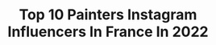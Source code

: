 ---
title: Top 10 Painters Instagram Influencers In France In 2022
description: >-
  Find top painters Instagram influencers in France in 2022. Most popular hashtags: #painting #art #illustration #sketch.
platform: Instagram
hits: 291
text_top: Analyze the most popular Instagram accounts on inBeat.
text_bottom: Our search engine holds 291 Instagram influencers like this in France for you to connect with.
profiles:
  - username: "erikahausser"
    fullname: >-
      Artistic Content Creator
    bio: >-
      🦢Fashion | Painter | Content creator 🏹Paris based ✨Personal styling ❤️CEO @eherikahauser
    location: "France"
    followers: 65247
    engagement: 225
    commentsToLikes: 0.054385
    id: ck5zp45orrydt0i14610hfqp8
    verified: false
    hashtags: "#whitehorse"
  - username: "koga.one"
    fullname: >-
      Matthieu Koga
    bio: >-
      French painter #kogaone Agokone@gmail.com Gallery : @galerieurbaine @artefact.galerie
    location: "France"
    followers: 7094
    engagement: 691
    commentsToLikes: 0.033104
    id: ck6014w4reua60i14aedlbbqs
    verified: false
    hashtags: "#kogaone, #gallery, #ballpendrawing, #graffiticharacter"
  - username: "joanniehoule_art"
    fullname: >-
      Joannie Houle
    bio: >-
      ✿ Painter & Illustrator ✿ Lover of flowers and pretty patterns ✿ Inquiries | joanniehouleart@gmail.com ONLINE SHOP + LINKS 👇🏻
    location: "France"
    followers: 32503
    engagement: 738
    commentsToLikes: 0.049822
    id: ck0u7iu0b4vpg0i19v75vgjvy
    verified: false
    hashtags: "#gouache, #surfacepatterndesign, #inspiredbynature, #fallvibes"
  - username: "ehssan.gholami"
    fullname: >-
      Ehssan Gholami
    bio: >-
      “Visual Artist” I am not a painter, illustrator or a designer I just use a different variety of technics to express my idea and beliefs
    location: "France"
    followers: 3222
    engagement: 3223
    commentsToLikes: 0.086832
    id: ck55m0lub2wm20i11vsoo5c37
    verified: false
    hashtags: "#contemporaryart, #contemporarypainting, #visualartist, #oiloncanvas"
  - username: "sweetvanlife"
    fullname: >-
      🇫🇷 Ben & Poppy 🚐💨🎥🗺
    bio: >-
      • Painter & Traveler • 🎥 @insta360 One R • Ambassador @michelinvoyage 🗺 🛤🏞 • Love to make Reels, shorts trips & improving my van
    location: "France"
    followers: 74291
    engagement: 1460
    commentsToLikes: 0.024300
    id: ck5zpvgqrtfdc0i14e0r2drgm
    verified: false
    hashtags: "#roadtrip, #diy, #vanlifeideas, #travel"
  - username: "_robin_art"
    fullname: >-
      RobinDessin ✏️
    bio: >-
      👨‍🎨 Artist, painter, illustrator ✍️ Character designer, doodler 🇫🇷 Paris 🎥YouTube :
    location: "France"
    followers: 27264
    engagement: 883
    commentsToLikes: 0.024477
    id: ckapb7h3lyv0o0i78otc5qwu1
    verified: false
    hashtags: "#sketchcards, #doodle, #sketching, #copicmarker"
  - username: "crazymurieli"
    fullname: >-
      Muriel Massin
    bio: >-
      French intuitive lyrical abstract painter. All pieces are for sale by dm. Some pieces are on ARTSPER, www.artsper.com, artist Muriel Massin.
    location: "France"
    followers: 19870
    engagement: 373
    commentsToLikes: 0.069151
    id: ck8t4g0go6nwr0j78rwq8eapm
    verified: false
    hashtags: "#abstractexpressionism, #abstractexpressionist, #abstractpromoter, #acrylic"
  - username: "sadeckwaff"
    fullname: >-
      Sadeck
    bio: >-
      MOVEMENT DESIGNER 👩‍🎨 💡Choreographer 💡Artistic director 💡Dancer 💡Teacher 💡Painter God 1st
    location: "France"
    followers: 95835
    engagement: 2486
    commentsToLikes: 0.029201
    id: ck0vxjrzyz8o30i19epuma9md
    verified: false
    hashtags: "#popping, #montpellier, #worldofdance, #dance"
  - username: "sandrine_lmp5"
    fullname: >-
      sandrine_lmp5
    bio: >-
      ☁️ Foodstyling & Painter ☁️LMP Family ☁️Orders & collab : sandrine@gateaux-et-toiles.com ☁️ Recipes : www.gateaux-et-toiles.com
    location: "France"
    followers: 34384
    engagement: 220
    commentsToLikes: 0.084235
    id: ck6u55dzj7oxk0j71e0tw58it
    verified: false
    hashtags: "#vacances, #pavlova, #thefeedfeed, #ellefoodteam"
  - username: "golden_brown_tattoo"
    fullname: >-
      Golden Brown Tattoo
    bio: >-
      RAINMAN. Painter Artist and tattooist Studio privé à 30min de Grenoble (38), France. Neojapanese ❤️ Floral ❤️ Animal Contact: via DM.
    location: "France"
    followers: 18328
    engagement: 773
    commentsToLikes: 0.028073
    id: ck8sz48u1n3t80j78gx6ra1sl
    verified: false
    hashtags: "#cherryblossomtattoo, #japanesetattoo, #irezumicollective, #japaneseink"
---